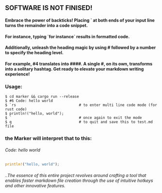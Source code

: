 ## SOFTWARE IS NOT FINISED!

#### Embrace the power of backticks! Placing \` at both ends of your input line turns the remainder into a code snippet. 
#### For instance, typing \`for instance\` results in formatted code. 
#### Additionally, unleash the heading magic by using \# followed by a number to specify the heading level.
#### For example, #4 translates into \#\#\#\#. A single \#, on its own, transforms into a solitary hashtag. Get ready to elevate your markdown writing experience!

### Usage:
```
$ cd marker && cargo run --release
$ #6 Code: hello world 
$ `rs                             # to enter multi line code mode (for rust code)
$ println!("hello, world");
$ `                               # once again to exit the mode
$ q                               # to quit and save this to test.md file
```

### the Marker will interpret that to this:
###### Code: hello world
```rs
println!("hello, world");
```
###### ..The essence of this entire project revolves around crafting a tool that enables faster markdown file creation through the use of intuitive hotkeys and other innovative features.
